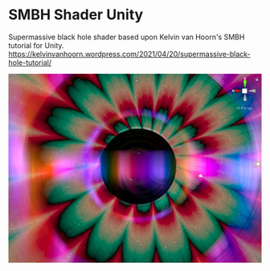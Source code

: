 # SMBH Shader Unity
Supermassive black hole shader based upon Kelvin van Hoorn's SMBH tutorial for Unity.
https://kelvinvanhoorn.wordpress.com/2021/04/20/supermassive-black-hole-tutorial/


![img](./Images/screen.jpg)

